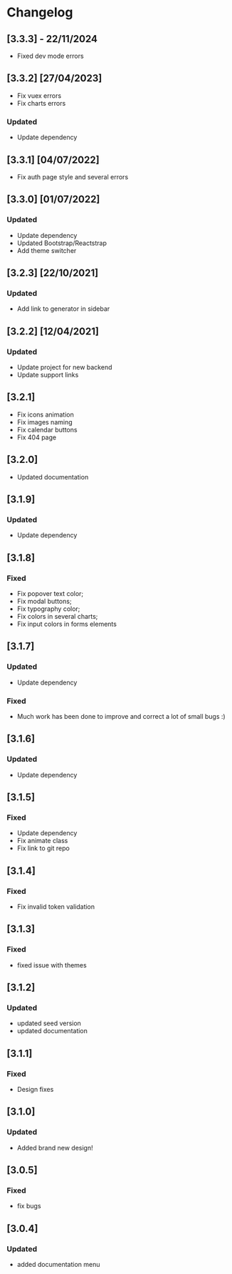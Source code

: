 # Changelog

## [3.3.3] - 22/11/2024

- Fixed dev mode errors

## [3.3.2] [27/04/2023]

- Fix vuex errors
- Fix charts errors

### Updated
- Update dependency

## [3.3.1] [04/07/2022]

- Fix auth page style and several errors

## [3.3.0] [01/07/2022]

### Updated
- Update dependency
- Updated Bootstrap/Reactstrap
- Add theme switcher

## [3.2.3] [22/10/2021]

### Updated
- Add link to generator in sidebar

## [3.2.2] [12/04/2021] 

### Updated
- Update project for new backend
- Update support links

## [3.2.1]

- Fix icons animation
- Fix images naming
- Fix calendar buttons
- Fix 404 page

## [3.2.0]

- Updated documentation

## [3.1.9]

### Updated

- Update dependency

## [3.1.8]

### Fixed

- Fix popover text color;
- Fix modal buttons;
- Fix typography color;
- Fix colors in several charts;
- Fix input colors in forms elements

## [3.1.7]

### Updated

- Update dependency

### Fixed

- Much work has been done to improve and correct a lot of small bugs :)

## [3.1.6]

### Updated

- Update dependency

## [3.1.5]

### Fixed

- Update dependency
- Fix animate class
- Fix link to git repo

## [3.1.4]

### Fixed

- Fix invalid token validation

## [3.1.3]

### Fixed

- fixed issue with themes

## [3.1.2]

### Updated

- updated seed version
- updated documentation

## [3.1.1]

### Fixed

- Design fixes

## [3.1.0]

### Updated

- Added brand new design!

## [3.0.5]

### Fixed

- fix bugs

## [3.0.4]

### Updated

- added documentation menu
